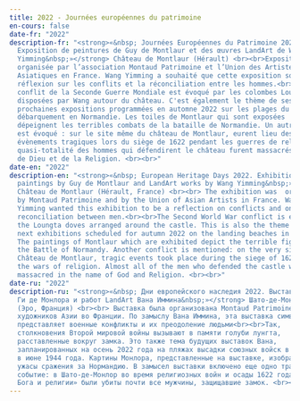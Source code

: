 ```yaml
---
title: 2022 - Journées européennes du patrimoine
en-cours: false
date-fr: "2022"
description-fr: "<strong>«&nbsp; Journées Européennes du Patrimoine 2022.
  Exposition de peintures de Guy de Montlaur et des œuvres LandArt de Wang
  Yimming&nbsp;»</strong> Château de Montlaur (Hérault) <br><br>Exposition
  organisée par l’association Montaud Patrimoine et l’Union des Artistes
  Asiatiques en France. Wang Yimming a souhaité que cette exposition soit une
  réflexion sur les conflits et la réconciliation entre les hommes.<br><br>Le
  conflit de la Seconde Guerre Mondiale est évoqué par les colombes Loungta
  disposées par Wang autour du château. C'est également le thème de ses
  prochaines expositions programmées en automne 2022 sur les plages du
  débarquement en Normandie. L﻿es toiles de Montlaur qui sont exposées
  dépeignent les terribles combats de la bataille de Normandie. Un autre conflit
  est évoqué : sur le site même du château de Montlaur, eurent lieu des
  évènements tragiques lors du siège de 1622 pendant les guerres de religion. La
  quasi-totalité des hommes qui défendirent le château furent massacrés au nom
  de Dieu et de la Religion. <br><br>"
date-en: "2022"
description-en: "<strong>«&nbsp; European Heritage Days 2022. Exhibition of
  paintings by Guy de Montlaur and LandArt works by Wang Yimming&nbsp;»</strong>
  Château de Montlaur (Hérault, France) <br><br> The exhibition was  organized
  by Montaud Patrimoine and by the Union of Asian Artists in France. Wang
  Yimming wanted this exhibition to be a reflection on conflicts and on
  reconciliation between men.<br><br>The Second World War conflict is evoked by
  the Loungta doves arranged around the castle. This is also the theme of Wang's
  next exhibitions scheduled for autumn 2022 on the landing beaches in Normandy.
  The paintings of Montlaur which are exhibited depict the terrible fighting of
  the Battle of Normandy. Another conflict is mentioned: on the very site of the
  Château de Montlaur, tragic events took place during the siege of 1622 during
  the wars of religion. Almost all of the men who defended the castle were
  massacred in the name of God and Religion. <br><br>"
date-ru: "2022"
description-ru: "<strong>«&nbsp; Дни европейского наследия 2022. Выставка картин
  Ги де Монлора и работ LandArt Вана Иммина&nbsp;»</strong> Шато-де-Монлор,
  (Эро, Франция) <br><br> Выставка была организована Montaud Patrimoine и Союзом
  художников Азии во Франции. По замыслу Вана Иммина, эта выставка символически
  представляет военные конфликты и их преодоление людьми<br><br>Так,
  столкновения Второй мировой войны вызывают в памяти голуби лунгта,
  расставленные вокруг замка. Это также тема будущих выставок Вана,
  запланированных на осень 2022 года на пляжах высадки союзных войск в Нормандии
  в июне 1944 года. Картины Монлора, представленные на выставке, изображают
  ужасы сражения за Нормандию. В замысел выставки включено еще одно трагическое
  событие: в Шато-де-Монлор во время религиозных войн и осады 1622 года «во имя
  Бога и религии» были убиты почти все мужчины, защищавшие замок. <br><br>"
---
```

